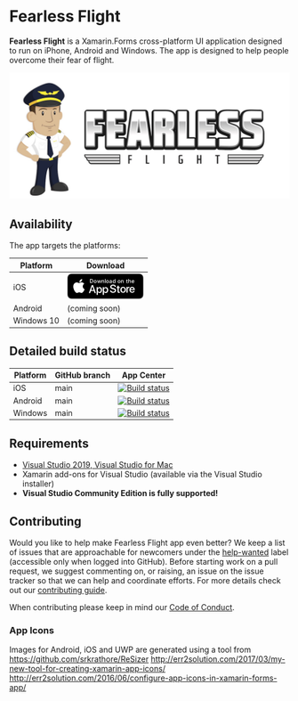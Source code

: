# Fearless Flight

**Fearless Flight** is a Xamarin.Forms cross-platform UI application designed to run on iPhone, Android and Windows. The app is designed to help people overcome their fear of flight.

 ![](./assets/fearless_flight_avatar_title.png)

## Availability

The app targets the platforms:

Platform | Download
-------- | --------
iOS | [![](./assets/store-logo/download-apple.png)](https://apps.apple.com/ca/app/fearless-flight/id1389356355)
Android | (coming soon)
Windows 10 | (coming soon)   
    
## Detailed build status

Platform | GitHub branch | App Center
-------- | ------------- | ----------
iOS | main | [![Build status](https://build.appcenter.ms/v0.1/apps/c70759b5-ae49-4c8e-8f84-79230c8bf4b5/branches/main/badge)](https://appcenter.ms)
Android | main | [![Build status](https://build.appcenter.ms/v0.1/apps/5f4d0f24-59c1-4d94-a00d-a1f44a9d5de1/branches/main/badge)](https://appcenter.ms)
Windows | main | [![Build status](https://build.appcenter.ms/v0.1/apps/7f17a161-6dc9-4506-9909-1bddf166ac29/branches/main/badge)](https://appcenter.ms)


## Requirements
* [Visual Studio 2019, Visual Studio for Mac](https://www.visualstudio.com/)
* Xamarin add-ons for Visual Studio (available via the Visual Studio installer)
* **Visual Studio Community Edition is fully supported!**

## Contributing

Would you like to help make Fearless Flight app even better? We keep a list of issues that are approachable for newcomers under the [help-wanted](https://github.com/fearless-flight/Fearless-Flight-App/labels/help%20wanted) label (accessible only when logged into GitHub). Before starting work on a pull request, we suggest commenting on, or raising, an issue on the issue tracker so that we can help and coordinate efforts.  For more details check out our [contributing guide](CONTRIBUTING.md).

When contributing please keep in mind our [Code of Conduct](CODE_OF_CONDUCT.md).

### App Icons
Images for Android, iOS and UWP are generated using a tool from https://github.com/srkrathore/ReSizer
http://err2solution.com/2017/03/my-new-tool-for-creating-xamarin-app-icons/
http://err2solution.com/2016/06/configure-app-icons-in-xamarin-forms-app/